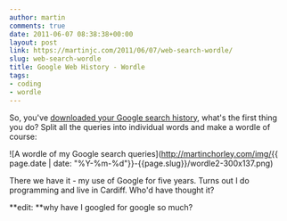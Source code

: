 ```yaml
---
author: martin
comments: true
date: 2011-06-07 08:38:38+00:00
layout: post
link: https://martinjc.com/2011/06/07/web-search-wordle/
slug: web-search-wordle
title: Google Web History - Wordle
tags:
- coding
- wordle
---
```


So, you've [downloaded your Google search history](http://users.cs.cf.ac.uk/M.J.Chorley/2011/06/05/google-web-history/), what's the first thing you do? Split all the queries into individual words and make a wordle of course:

![A wordle of my Google search queries](http://martinchorley.com/img/{{ page.date | date: "%Y-%m-%d"}}-{{page.slug}}/wordle2-300x137.png)

There we have it - my use of Google for five years. Turns out I do programming and live in Cardiff. Who'd have thought it?

**edit: **why have I googled for google so much?
